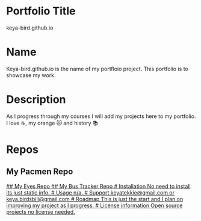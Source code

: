 # Portfolio Title
keya-bird.github.io
# Name
Keya-bird.github.io is the name of my portfloio project. This portfolio is to showcase my work.  
# Description
As I progress through my courses I will add my projects here to my portfolio.
I love :coffee:, my orange :cat: and history :books:
# Repos
## My Pacmen Repo
<a href="https://github.com/keya-bird/pacmen/"/>
## My Eyes Repo
<a href="https://github.com/keya-bird/eyes"/>
## My Bus Tracker Repo
<a href="https://github.com/keya-bird/bustracker"/>
# Installation
No need to install its just static info.
# Usage
n/a. 
# Support
keyatekkie@gmail.com or keya.birdsbill@gmail.com 
# Roadmap 
This is just the start and I plan on improving my project as I progress. 
# License information 
Open source projects no license needed.  
